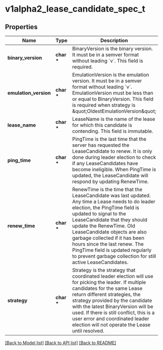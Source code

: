 # v1alpha2_lease_candidate_spec_t

## Properties
Name | Type | Description | Notes
------------ | ------------- | ------------- | -------------
**binary_version** | **char \*** | BinaryVersion is the binary version. It must be in a semver format without leading &#x60;v&#x60;. This field is required. | 
**emulation_version** | **char \*** | EmulationVersion is the emulation version. It must be in a semver format without leading &#x60;v&#x60;. EmulationVersion must be less than or equal to BinaryVersion. This field is required when strategy is \&quot;OldestEmulationVersion\&quot; | [optional] 
**lease_name** | **char \*** | LeaseName is the name of the lease for which this candidate is contending. This field is immutable. | 
**ping_time** | **char \*** | PingTime is the last time that the server has requested the LeaseCandidate to renew. It is only done during leader election to check if any LeaseCandidates have become ineligible. When PingTime is updated, the LeaseCandidate will respond by updating RenewTime. | [optional] 
**renew_time** | **char \*** | RenewTime is the time that the LeaseCandidate was last updated. Any time a Lease needs to do leader election, the PingTime field is updated to signal to the LeaseCandidate that they should update the RenewTime. Old LeaseCandidate objects are also garbage collected if it has been hours since the last renew. The PingTime field is updated regularly to prevent garbage collection for still active LeaseCandidates. | [optional] 
**strategy** | **char \*** | Strategy is the strategy that coordinated leader election will use for picking the leader. If multiple candidates for the same Lease return different strategies, the strategy provided by the candidate with the latest BinaryVersion will be used. If there is still conflict, this is a user error and coordinated leader election will not operate the Lease until resolved. | 

[[Back to Model list]](../README.md#documentation-for-models) [[Back to API list]](../README.md#documentation-for-api-endpoints) [[Back to README]](../README.md)


